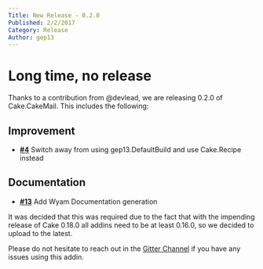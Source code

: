 ```yaml
---
Title: New Release - 0.2.0
Published: 2/2/2017
Category: Release
Author: gep13
---
```


# Long time, no release

Thanks to a contribution from @devlead, we are releasing 0.2.0 of Cake.CakeMail.  This includes the following:

## Improvement

- [__#4__](https://github.com/cake-contrib/Cake.CakeMail/issues/4) Switch away from using gep13.DefaultBuild and use Cake.Recipe instead

## Documentation

- [__#13__](https://github.com/cake-contrib/Cake.CakeMail/issues/13) Add Wyam Documentation generation

It was decided that this was required due to the fact that with the impending release of Cake 0.18.0 all addins need to be at least 0.16.0, so we decided to upload to the latest.

Please do not hesitate to reach out in the [Gitter Channel](https://gitter.im/cake-contrib/Lobby) if you have any issues using this addin.